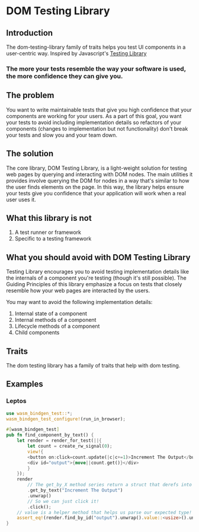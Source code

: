 <h1>DOM Testing Library</h1>
<h2>Introduction</h2>
The dom-testing-library family of traits helps you test UI components in a user-centric way.
Inspired by Javascript's <a href="https://testing-library.com">Testing Library</a>

<h3>
    The more your tests resemble the way your software is used, the more confidence they can give you.
</h3>

<h2>
The problem
</h2>
You want to write maintainable tests that give you high confidence that your components are working for your users. As a part of this goal, you want your tests to avoid including implementation details so refactors of your components (changes to implementation but not functionality) don't break your tests and slow you and your team down.<br>
<h2>The solution</h2>
The core library, DOM Testing Library, is a light-weight solution for testing web pages by querying and interacting with DOM nodes. The main utilities it provides involve querying the DOM for nodes in a way that's similar to how the user finds elements on the page. In this way, the library helps ensure your tests give you confidence that your application will work when a real user uses it.

<h2>What this library is not</h2>
<ol>
    <li>A test runner or framework</li>
    <li>Specific to a testing framework</li>
</ol>
<h2>What you should avoid with DOM Testing Library</h2>
Testing Library encourages you to avoid testing implementation details like the internals of a component you're testing (though it's still possible). The Guiding Principles of this library emphasize a focus on tests that closely resemble how your web pages are interacted by the users.

You may want to avoid the following implementation details:
<ol>
    <li>Internal state of a component</li>
    <li>Internal methods of a component</li>
    <li>Lifecycle methods of a component</li>
    <li>Child components</li>
</ol>

<h2>Traits</h2>
The dom testing library has a family of traits that help with dom testing.


<h2>Examples</h2>

<h3>Leptos</h3>

```rust
use wasm_bindgen_test::*;
wasm_bindgen_test_configure!(run_in_browser);

#[wasm_bindgen_test]
pub fn find_component_by_text() {
    let render = render_for_test(||{
        let count = create_rw_signal(0);
        view!{
        <button on:click=count.update(|c|c+=1)>Increment The Output</button>
        <div id="output">{move||count.get()}</div>
        }
    });
    render
        // The get_by_X method series return a struct that derefs into web_sys::HtmlElement
        .get_by_text("Increment The Output")
        .unwrap()
        // So we can just click it!
        .click();
    // value is a helper method that helps us parse our expected type!
    assert_eq!(render.find_by_id("output").unwrap().value::<usize>().unwrap(),1);
}
```
